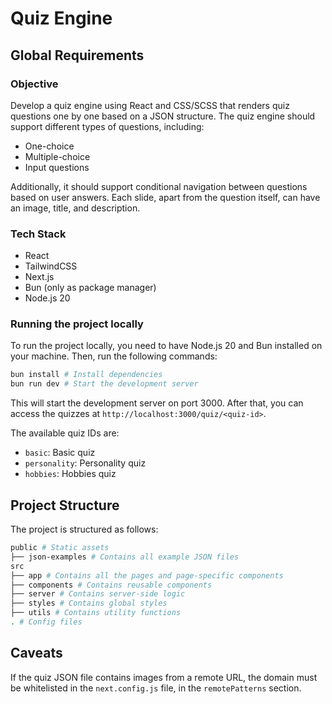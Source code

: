 # Quiz Engine

## Global Requirements

### Objective

Develop a quiz engine using React and CSS/SCSS that renders quiz questions one by one based on a JSON structure. The quiz engine should support different types of questions, including:

- One-choice
- Multiple-choice
- Input questions

Additionally, it should support conditional navigation between questions based on user answers. Each slide, apart from the question itself, can have an image, title, and description.

### Tech Stack

- React
- TailwindCSS
- Next.js
- Bun (only as package manager)
- Node.js 20

### Running the project locally

To run the project locally, you need to have Node.js 20 and Bun installed on your machine. Then, run the following commands:

```bash
bun install # Install dependencies
bun run dev # Start the development server
```

This will start the development server on port 3000.
After that, you can access the quizzes at `http://localhost:3000/quiz/<quiz-id>`.

The available quiz IDs are:

- `basic`: Basic quiz
- `personality`: Personality quiz
- `hobbies`: Hobbies quiz

## Project Structure

The project is structured as follows:

```bash
public # Static assets
├── json-examples # Contains all example JSON files
src
├── app # Contains all the pages and page-specific components
├── components # Contains reusable components
├── server # Contains server-side logic
├── styles # Contains global styles
├── utils # Contains utility functions
. # Config files
```

## Caveats

If the quiz JSON file contains images from a remote URL, the domain must be whitelisted in the `next.config.js` file, in the `remotePatterns` section.
